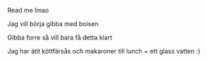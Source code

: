 Read me lmao 

Jag vill börja gibba med boisen 

Gibba forre så vill bara få detta klart

Jag har ätit köttfärsås och makaroner till lunch + ett glass vatten :)